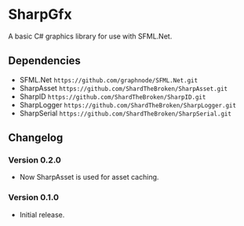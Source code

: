 ﻿# SharpGfx
A basic C# graphics library for use with SFML.Net.

## Dependencies
- SFML.Net `https://github.com/graphnode/SFML.Net.git`
- SharpAsset `https://github.com/ShardTheBroken/SharpAsset.git`
- SharpID `https://github.com/ShardTheBroken/SharpID.git`
- SharpLogger `https://github.com/ShardTheBroken/SharpLogger.git`
- SharpSerial `https://github.com/ShardTheBroken/SharpSerial.git`

## Changelog
### Version 0.2.0
- Now SharpAsset is used for asset caching.

### Version 0.1.0
- Initial release.
